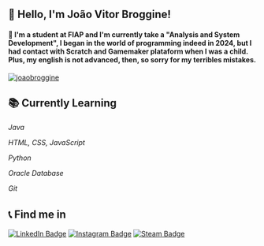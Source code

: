 <h2>👋 Hello, I'm João Vitor Broggine!</h2>

<h4>💬 I'm a student at FIAP and I'm currently take a "Analysis and System Development", I began in the world of programming indeed in 2024, but I had contact with Scratch and Gamemaker plataform when I was a child. Plus, my english is not advanced, then, so sorry for my terribles mistakes.</h4>

[![joaobroggine](https://github-readme-stats.vercel.app/api/top-langs/?username=joaobroggine&layout=compact&theme=highcontrast)](https://github.com/anuraghazra/github-readme-stats)

<h2>📚 Currently Learning</h2>
<h6>
<p>Java</p>
<p>HTML, CSS, JavaScript</p>
<p>Python</p>
<p>Oracle Database</p>
<p>Git</p>
</h6>

<h2> 📞 Find me in </h2>

[![LinkedIn Badge](https://img.shields.io/badge/LinkedIn-0077B5?style=for-the-badge&logo=linkedin&logoColor=white)](https://www.linkedin.com/in/joão-vitor-broggine-5b92a02b2/) [![Instagram Badge](https://img.shields.io/badge/Instagram-E4405F?style=for-the-badge&logo=instagram&logoColor=white)](https://www.instagram.com/just.joaozz?igsh=MTZqM24zc2hlY2libg==/) [![Steam Badge](https://img.shields.io/badge/Steam-171a21?style=for-the-badge&logo=steam&logoColor=white)](https://steamcommunity.com/profiles/76561199168089335/)
